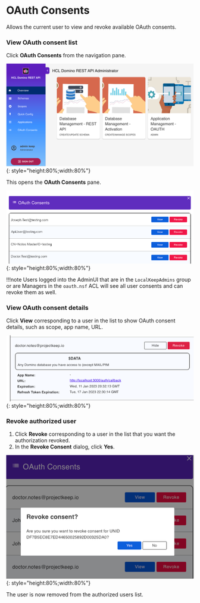 # OAuth Consents

Allows the current user to view and revoke available OAuth consents. 

### View OAuth consent list

<!--

To view the OAuth consent list:

- Click **OAuth Consents** from the navigation pane to open the **OAuth Consents** page.
 
    !!!tip
        Clicking the **Go to Applications** icon on the **OAuth Consents** page returns you to the **Application Management** page. 
 
- Click **OAuth Consents** on the **Application Management** page to open the **OAuth Consents** dialog. 

-->

Click **OAuth Consents** from the navigation pane. 

![oAuth Consent](../../assets/images/oauthConsentIcon.png){: style="height:80%;width:80%"}

This opens the **OAuth Consents** pane. 

![Revoke](../../assets/images/oauthConsent.png){: style="height:80%;width:80%"}

!!!note
    Users logged into the AdminUI that are in the `LocalKeepAdmins` group or are Managers in the `oauth.nsf` ACL will see all user consents and can revoke them as well.

### View OAuth consent details

Click **View** corresponding to a user in the list to show OAuth consent details, such as scope, app name, URL.

![View Consent](../../assets/images/viewConsent.png){: style="height:80%;width:80%"}


<!--

The **OAuth Consents** page and the **OAuth Consents** dialog show the same information, such as authorized users, the name of their applications if available, and corresponding expiration details.

!!!tip
    - Click the expand arrow icon corresponding to an authorized user to show the callback URL and scope names of the user’s application. Click the collapse arrow icon to hide the details. 
    - Click the Expand all arrow icon to show the callback URL and scope names of the applications of all the users. Click the Collapse all arrow icon to hide the application details for all users. 
    - Select the number of rows displayed per page to regulate the number of displayed users per page. Click the pagination icons to move between pages.    


-->

### Revoke authorized user

1. Click **Revoke** corresponding to a user in the list that you want the authorization revoked.
2. In the **Revoke Consent** dialog, click **Yes**. 

![Revoke](../../assets/images/revokeConsent.png){: style="height:80%;width:80%"}

The user is now removed from the authorized users list.

<!--

To revoke an authorized user:

Click **Revoke** corresponding to the authorized user that you want the authorization revoked.
Click **Yes** in the **Revoke consent** dialog.

-->